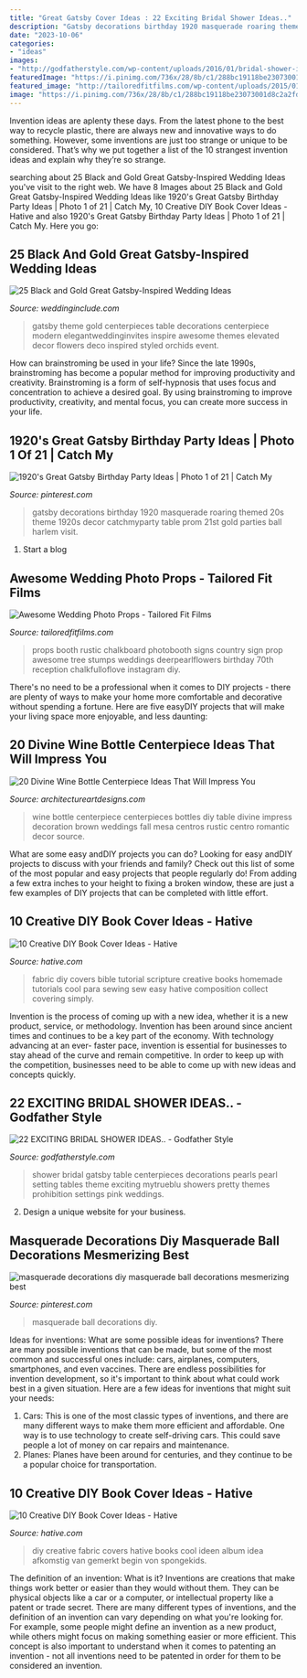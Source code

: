 ```yaml
---
title: "Great Gatsby Cover Ideas : 22 Exciting Bridal Shower Ideas.."
description: "Gatsby decorations birthday 1920 masquerade roaring themed 20s theme 1920s decor catchmyparty table prom 21st gold parties ball harlem visit"
date: "2023-10-06"
categories:
- "ideas"
images:
- "http://godfatherstyle.com/wp-content/uploads/2016/01/bridal-shower-ideas-....6.jpg"
featuredImage: "https://i.pinimg.com/736x/28/8b/c1/288bc19118be23073001d8c2a2fddd56.jpg?b=t"
featured_image: "http://tailoredfitfilms.com/wp-content/uploads/2015/01/Wedding-Photo-Booth-Props.png"
image: "https://i.pinimg.com/736x/28/8b/c1/288bc19118be23073001d8c2a2fddd56.jpg?b=t"
---
```



Invention ideas are aplenty these days. From the latest phone to the best way to recycle plastic, there are always new and innovative ways to do something. However, some inventions are just too strange or unique to be considered. That’s why we put together a list of the 10 strangest invention ideas and explain why they’re so strange.

	

		
searching about 25 Black and Gold Great Gatsby-Inspired Wedding Ideas you've visit to the right web. We have 8 Images about 25 Black and Gold Great Gatsby-Inspired Wedding Ideas like 1920&#039;s Great Gatsby Birthday Party Ideas | Photo 1 of 21 | Catch My, 10 Creative DIY Book Cover Ideas - Hative and also 1920&#039;s Great Gatsby Birthday Party Ideas | Photo 1 of 21 | Catch My. Here you go:
		
    
## 25 Black And Gold Great Gatsby-Inspired Wedding Ideas

<img loading=lazy src="http://www.weddinginclude.com/wp-content/uploads/2017/07/Modern-Great-Gatsby-styled-elevated-centerpiece.jpg" onerror="this.onerror=null;this.src='https://tse4.mm.bing.net/th?id=OIP.pGSBr5-n0oA5bFYdLI8bvwHaLH&amp;pid=15.1';" alt="25 Black and Gold Great Gatsby-Inspired Wedding Ideas">

_Source: weddinginclude.com_

>gatsby theme gold centerpieces table decorations centerpiece modern elegantweddinginvites inspire awesome themes elevated decor flowers deco inspired styled orchids event. 

	

How can brainstroming be used in your life?
Since the late 1990s, brainstroming has become a popular method for improving productivity and creativity. Brainstroming is a form of self-hypnosis that uses focus and concentration to achieve a desired goal. By using brainstroming to improve productivity, creativity, and mental focus, you can create more success in your life.

    
## 1920&#039;s Great Gatsby Birthday Party Ideas | Photo 1 Of 21 | Catch My

<img loading=lazy src="https://i.pinimg.com/736x/08/9b/0a/089b0a655e83c216a9215c6e91359f2e.jpg" onerror="this.onerror=null;this.src='https://tse3.mm.bing.net/th?id=OIP.UFLaCX6WwXoDs1OgiF_x4AHaLG&amp;pid=15.1';" alt="1920&#039;s Great Gatsby Birthday Party Ideas | Photo 1 of 21 | Catch My">

_Source: pinterest.com_

>gatsby decorations birthday 1920 masquerade roaring themed 20s theme 1920s decor catchmyparty table prom 21st gold parties ball harlem visit. 

	

1. Start a blog

    
## Awesome Wedding Photo Props - Tailored Fit Films

<img loading=lazy src="http://tailoredfitfilms.com/wp-content/uploads/2015/01/Wedding-Photo-Booth-Props.png" onerror="this.onerror=null;this.src='https://tse1.mm.bing.net/th?id=OIP.Zu_L3EXBfcFN1ll942w3dAAAAA&amp;pid=15.1';" alt="Awesome Wedding Photo Props - Tailored Fit Films">

_Source: tailoredfitfilms.com_

>props booth rustic chalkboard photobooth signs country sign prop awesome tree stumps weddings deerpearlflowers birthday 70th reception chalkfulloflove instagram diy. 

	

There's no need to be a professional when it comes to DIY projects - there are plenty of ways to make your home more comfortable and decorative without spending a fortune. Here are five easyDIY projects that will make your living space more enjoyable, and less daunting: 

    
## 20 Divine Wine Bottle Centerpiece Ideas That Will Impress You

<img loading=lazy src="http://www.architectureartdesigns.com/wp-content/uploads/2016/10/8-19.jpg" onerror="this.onerror=null;this.src='https://tse3.mm.bing.net/th?id=OIP.oDH1o20YAxhLieq8N7affAHaLH&amp;pid=15.1';" alt="20 Divine Wine Bottle Centerpiece Ideas That Will Impress You">

_Source: architectureartdesigns.com_

>wine bottle centerpiece centerpieces bottles diy table divine impress decoration brown weddings fall mesa centros rustic centro romantic decor source. 

	

What are some easy andDIY projects you can do?
Looking for easy andDIY projects to discuss with your friends and family? Check out this list of some of the most popular and easy projects that people regularly do! From adding a few extra inches to your height to fixing a broken window, these are just a few examples of DIY projects that can be completed with little effort.

    
## 10 Creative DIY Book Cover Ideas - Hative

<img loading=lazy src="https://hative.com/wp-content/uploads/2014/09/diy-book-cover-ideas/5-fabric-cover-for-girls.jpg" onerror="this.onerror=null;this.src='https://tse1.mm.bing.net/th?id=OIP.w-UwCJgV57XciPeJlOUjPQHaJ4&amp;pid=15.1';" alt="10 Creative DIY Book Cover Ideas - Hative">

_Source: hative.com_

>fabric diy covers bible tutorial scripture creative books homemade tutorials cool para sewing sew easy hative composition collect covering simply. 

	

Invention is the process of coming up with a new idea, whether it is a new product, service, or methodology. Invention has been around since ancient times and continues to be a key part of the economy. With technology advancing at an ever- faster pace, invention is essential for businesses to stay ahead of the curve and remain competitive. In order to keep up with the competition, businesses need to be able to come up with new ideas and concepts quickly.

    
## 22 EXCITING BRIDAL SHOWER IDEAS.. - Godfather Style

<img loading=lazy src="http://godfatherstyle.com/wp-content/uploads/2016/01/bridal-shower-ideas-....6.jpg" onerror="this.onerror=null;this.src='https://tse3.mm.bing.net/th?id=OIP.jK3Blv1tfHqQNpqzXE-xuQHaLH&amp;pid=15.1';" alt="22 EXCITING BRIDAL SHOWER IDEAS.. - Godfather Style">

_Source: godfatherstyle.com_

>shower bridal gatsby table centerpieces decorations pearls pearl setting tables theme exciting mytrueblu showers pretty themes prohibition settings pink weddings. 

	

2. Design a unique website for your business.

    
## Masquerade Decorations Diy Masquerade Ball Decorations Mesmerizing Best

<img loading=lazy src="https://i.pinimg.com/736x/28/8b/c1/288bc19118be23073001d8c2a2fddd56.jpg?b=t" onerror="this.onerror=null;this.src='https://tse1.mm.bing.net/th?id=OIP.XJjTpJ9iN9YZFcS8pq_m4AHaJ3&amp;pid=15.1';" alt="masquerade decorations diy masquerade ball decorations mesmerizing best">

_Source: pinterest.com_

>masquerade ball decorations diy. 

	

Ideas for inventions: What are some possible ideas for inventions?
There are many possible inventions that can be made, but some of the most common and successful ones include: cars, airplanes, computers, smartphones, and even vaccines. There are endless possibilities for invention development, so it's important to think about what could work best in a given situation. Here are a few ideas for inventions that might suit your needs: 
1. Cars: This is one of the most classic types of inventions, and there are many different ways to make them more efficient and affordable. One way is to use technology to create self-driving cars. This could save people a lot of money on car repairs and maintenance. 
2. Planes: Planes have been around for centuries, and they continue to be a popular choice for transportation.

    
## 10 Creative DIY Book Cover Ideas - Hative

<img loading=lazy src="https://hative.com/wp-content/uploads/2014/09/diy-book-cover-ideas/1-fabric-book-cover.jpg" onerror="this.onerror=null;this.src='https://tse4.mm.bing.net/th?id=OIP.nhSMpPCA2izTTeFOhh-RswHaK4&amp;pid=15.1';" alt="10 Creative DIY Book Cover Ideas - Hative">

_Source: hative.com_

>diy creative fabric covers hative books cool ideen album idea afkomstig van gemerkt begin von spongekids. 

	

The definition of an invention: What is it?
Inventions are creations that make things work better or easier than they would without them. They can be physical objects like a car or a computer, or intellectual property like a patent or trade secret. There are many different types of inventions, and the definition of an invention can vary depending on what you're looking for. For example, some people might define an invention as a new product, while others might focus on making something easier or more efficient. This concept is also important to understand when it comes to patenting an invention - not all inventions need to be patented in order for them to be considered an invention.

